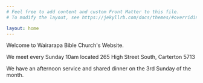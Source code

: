 ```yaml
---
# Feel free to add content and custom Front Matter to this file.
# To modify the layout, see https://jekyllrb.com/docs/themes/#overriding-theme-defaults

layout: home
---
```

Welcome to Wairarapa Bible Church's Website.

We meet every Sunday 10am located 265 High Street South, Carterton 5713

We have an afternoon service and shared dinner on the 3rd Sunday of the month.